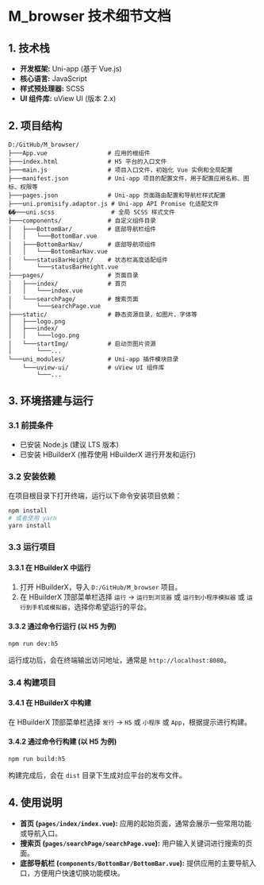 # M_browser 技术细节文档

## 1. 技术栈

- **开发框架:** Uni-app (基于 Vue.js)
- **核心语言:** JavaScript
- **样式预处理器:** SCSS
- **UI 组件库:** uView UI (版本 2.x)

## 2. 项目结构

```
D:/GitHub/M_browser/
├───App.vue                 # 应用的根组件
├───index.html              # H5 平台的入口文件
├───main.js                 # 项目入口文件，初始化 Vue 实例和全局配置
├───manifest.json           # Uni-app 项目的配置文件，用于配置应用名称、图标、权限等
├───pages.json              # Uni-app 页面路由配置和导航栏样式配置
├───uni.promisify.adaptor.js # Uni-app API Promise 化适配文件
��───uni.scss                # 全局 SCSS 样式文件
├───components/             # 自定义组件目录
│   ├───BottomBar/          # 底部导航栏组件
│   │   └───BottomBar.vue
│   ├───BottomBarNav/       # 底部导航项组件
│   │   └───BottomBarNav.vue
│   └───statusBarHeight/    # 状态栏高度适配组件
│       └───statusBarHeight.vue
├───pages/                  # 页面目录
│   ├───index/              # 首页
│   │   └───index.vue
│   └───searchPage/         # 搜索页面
│       └───searchPage.vue
├───static/                 # 静态资源目录，如图片、字体等
│   ├───logo.png
│   ├───index/
│   │   └───logo.png
│   └───startImg/           # 启动页图片资源
│       └───...
└───uni_modules/            # Uni-app 插件模块目录
    └───uview-ui/           # uView UI 组件库
        └───...
```

## 3. 环境搭建与运行

### 3.1 前提条件

- 已安装 Node.js (建议 LTS 版本)
- 已安装 HBuilderX (推荐使用 HBuilderX 进行开发和运行)

### 3.2 安装依赖

在项目根目录下打开终端，运行以下命令安装项目依赖：

```bash
npm install
# 或者使用 yarn
yarn install
```

### 3.3 运行项目

#### 3.3.1 在 HBuilderX 中运行

1.  打开 HBuilderX，导入 `D:/GitHub/M_browser` 项目。
2.  在 HBuilderX 顶部菜单栏选择 `运行` -> `运行到浏览器` 或 `运行到小程序模拟器` 或 `运行到手机或模拟器`，选择你希望运行的平台。

#### 3.3.2 通过命令行运行 (以 H5 为例)

```bash
npm run dev:h5
```

运行成功后，会在终端输出访问地址，通常是 `http://localhost:8080`。

### 3.4 构建项目

#### 3.4.1 在 HBuilderX 中构建

在 HBuilderX 顶部菜单栏选择 `发行` -> `H5` 或 `小程序` 或 `App`，根据提示进行构建。

#### 3.4.2 通过命令行构建 (以 H5 为例)

```bash
npm run build:h5
```

构建完成后，会在 `dist` 目录下生成对应平台的发布文件。

## 4. 使用说明

- **首页 (`pages/index/index.vue`):** 应用的起始页面，通常会展示一些常用功能或导航入口。
- **搜索页 (`pages/searchPage/searchPage.vue`):** 用户输入关键词进行搜索的页面。
- **底部导航栏 (`components/BottomBar/BottomBar.vue`):** 提供应用的主要导航入口，方便用户快速切换功能模块。
